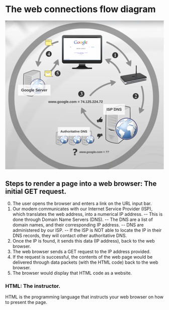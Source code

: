 # The web connections flow diagram

![The Internet diagram](../resources/web-diagram.png)

## Steps to render a page into a web browser: The initial GET request.

0. The user opens the browser and enters a link on the URL input bar.
1. Our modem communicates with our Internet Service Provider (ISP), which translates the web address, into a numerical IP address.
   -- This is done through Domain Name Servers (DNS).
   -- The DNS are a list of domain names, and their corresponding IP address.
   -- DNS are administered by our ISP.
   -- If the ISP is NOT able to locate the IP in their DNS records, they will contact other authoritative DNS.
2. Once the IP is found, it sends this data (IP address), back to the web browser.
3. The web browser sends a GET request to the IP address provided.
4. If the request is successful, the contents of the web page would be delivered through data packets (with the HTML code) back to the web browser.
5. The browser would display that HTML code as a website.

### HTML: The instructor.

HTML is the programming language that instructs your web browser on how to present the page.
